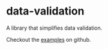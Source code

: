 # data-validation
A library that simplifies data validation.

Checkout the [examples](https://github.com/alasconnect/data-validation/tree/master/examples/Examples/Data) on github.
